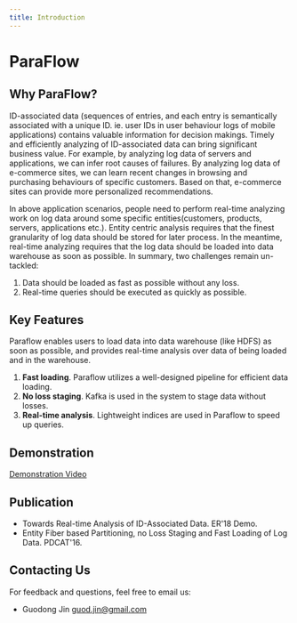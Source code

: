 ```yaml
---
title: Introduction
---
```


# ParaFlow

## Why ParaFlow?
ID-associated data (sequences of entries, and each entry is semantically associated with a unique ID. ie. user IDs in user behaviour logs of mobile applications) contains valuable information for decision makings.
Timely and efficiently analyzing of ID-associated data can bring significant business value.
For example, by analyzing log data of servers and applications, we can infer root causes of failures.
By analyzing log data of e-commerce sites, we can learn recent changes in browsing and purchasing behaviours of specific customers.
Based on that, e-commerce sites can provide more personalized recommendations.

In above application scenarios, people need to perform real-time analyzing work on log data around some specific entities(customers, products, servers, applications etc.).
Entity centric analysis requires that the finest granularity of log data should be stored for later process.
In the meantime, real-time analyzing requires that the log data should be loaded into data warehouse as soon as possible.
In summary, two challenges remain un-tackled:
1. Data should be loaded as fast as possible without any loss.
2. Real-time queries should be executed as quickly as possible.

## Key Features
Paraflow enables users to load data into data warehouse (like HDFS) as soon as possible, and provides real-time analysis over data of being loaded and in the warehouse.
1. **Fast loading**. Paraflow utilizes a well-designed pipeline for efficient data loading.
2. **No loss staging**. Kafka is used in the system to stage data without losses.
3. **Real-time analysis**. Lightweight indices are used in Paraflow to speed up queries.

## Demonstration
[Demonstration Video](https://youtu.be/en1J0Z4HZIo)

## Publication
+ Towards Real-time Analysis of ID-Associated Data. ER'18 Demo.
+ Entity Fiber based Partitioning, no Loss Staging and Fast Loading of Log Data. PDCAT'16.

## Contacting Us
For feedback and questions, feel free to email us:
+ Guodong Jin guod.jin@gmail.com

